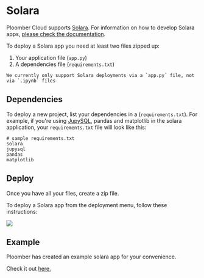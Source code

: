 # Solara

Ploomber Cloud supports [Solara](https://solara.dev/). For information on how to develop Solara apps, [please check the documentation](https://solara.dev/docs).

To deploy a Solara app you need at least two files zipped up:

1. Your application file (`app.py`)
2. A dependencies file (`requirements.txt`)

```{note}
We currently only support Solara deployments via a `app.py` file, not via `.ipynb` files
```

## Dependencies

To deploy a new project, list your dependencies in a (`requirements.txt`). For example, if you're using [JupySQL](https://jupysql.ploomber.io), pandas and matplotlib in the solara application, your `requirements.txt` file will look like this:

```
# sample requirements.txt
solara
jupysql
pandas
matplotlib
```


## Deploy

Once you have all your files, create a zip file.

To deploy a Solara app from the deployment menu, follow these instructions:

![](../static/solara.png)

## Example
Ploomber has created an example solara app for your convenience.

Check it out [here.](https://github.com/ploomber/doc/blob/main/examples/solara/data-viz/app.py)
